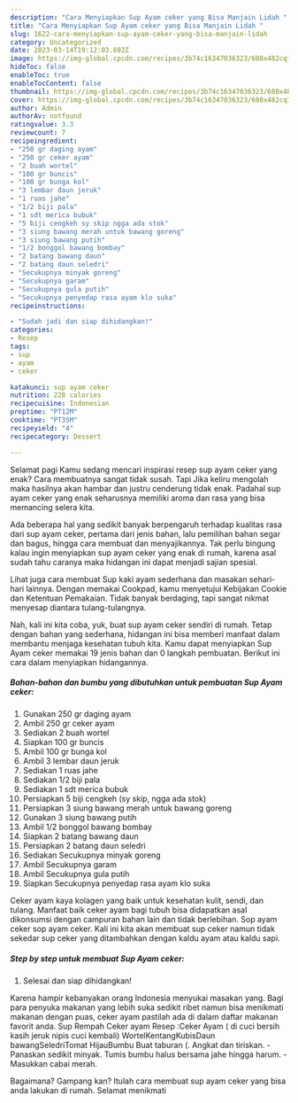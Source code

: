 ```yaml
---
description: "Cara Menyiapkan Sup Ayam ceker yang Bisa Manjain Lidah "
title: "Cara Menyiapkan Sup Ayam ceker yang Bisa Manjain Lidah "
slug: 1622-cara-menyiapkan-sup-ayam-ceker-yang-bisa-manjain-lidah
category: Uncategorized
date: 2023-03-14T19:12:03.692Z
image: https://img-global.cpcdn.com/recipes/3b74c16347036323/680x482cq70/sup-ayam-ceker-foto-resep-utama.jpg
hideToc: false
enableToc: true
enableTocContent: false
thumbnail: https://img-global.cpcdn.com/recipes/3b74c16347036323/680x482cq70/sup-ayam-ceker-foto-resep-utama.jpg
cover: https://img-global.cpcdn.com/recipes/3b74c16347036323/680x482cq70/sup-ayam-ceker-foto-resep-utama.jpg
author: Admin
authorAv: notfound
ratingvalue: 3.3
reviewcount: 7
recipeingredient:
- "250 gr daging ayam"
- "250 gr ceker ayam"
- "2 buah wortel"
- "100 gr buncis"
- "100 gr bunga kol"
- "3 lembar daun jeruk"
- "1 ruas jahe"
- "1/2 biji pala"
- "1 sdt merica bubuk"
- "5 biji cengkeh sy skip ngga ada stok"
- "3 siung bawang merah untuk bawang goreng"
- "3 siung bawang putih"
- "1/2 bonggol bawang bombay"
- "2 batang bawang daun"
- "2 batang daun seledri"
- "Secukupnya minyak goreng"
- "Secukupnya garam"
- "Secukupnya gula putih"
- "Secukupnya penyedap rasa ayam klo suka"
recipeinstructions:

- "Sudah jadi dan siap dihidangkan!"
categories:
- Resep
tags:
- sup
- ayam
- ceker

katakunci: sup ayam ceker 
nutrition: 228 calories
recipecuisine: Indonesian
preptime: "PT12M"
cooktime: "PT35M"
recipeyield: "4"
recipecategory: Dessert

---
```



Selamat pagi Kamu sedang mencari inspirasi resep sup ayam ceker yang enak? Cara membuatnya sangat tidak susah. Tapi Jika keliru mengolah maka hasilnya akan hambar dan justru cenderung tidak enak. Padahal sup ayam ceker yang enak seharusnya memiliki aroma dan rasa yang bisa memancing selera kita.


Ada beberapa hal yang sedikit banyak berpengaruh terhadap kualitas rasa dari sup ayam ceker, pertama dari jenis bahan, lalu pemilihan bahan segar dan bagus, hingga cara membuat dan menyajikannya. Tak perlu bingung kalau ingin menyiapkan sup ayam ceker yang enak di rumah, karena asal sudah tahu caranya maka hidangan ini dapat menjadi sajian spesial.

Lihat juga cara membuat Sup kaki ayam sederhana dan masakan sehari-hari lainnya. Dengan memakai Cookpad, kamu menyetujui Kebijakan Cookie dan Ketentuan Pemakaian. Tidak banyak berdaging, tapi sangat nikmat menyesap diantara tulang-tulangnya.


Nah, kali ini kita coba, yuk, buat sup ayam ceker sendiri di rumah. Tetap dengan bahan yang sederhana, hidangan ini bisa memberi manfaat dalam membantu menjaga kesehatan tubuh kita. Kamu dapat menyiapkan Sup Ayam ceker memakai 19 jenis bahan dan 0 langkah pembuatan. Berikut ini cara dalam menyiapkan hidangannya.

<!--inarticleads1-->

##### Bahan-bahan dan bumbu yang dibutuhkan untuk pembuatan Sup Ayam ceker:

1. Gunakan 250 gr daging ayam
1. Ambil 250 gr ceker ayam
1. Sediakan 2 buah wortel
1. Siapkan 100 gr buncis
1. Ambil 100 gr bunga kol
1. Ambil 3 lembar daun jeruk
1. Sediakan 1 ruas jahe
1. Sediakan 1/2 biji pala
1. Sediakan 1 sdt merica bubuk
1. Persiapkan 5 biji cengkeh (sy skip, ngga ada stok)
1. Persiapkan 3 siung bawang merah untuk bawang goreng
1. Gunakan 3 siung bawang putih
1. Ambil 1/2 bonggol bawang bombay
1. Siapkan 2 batang bawang daun
1. Persiapkan 2 batang daun seledri
1. Sediakan Secukupnya minyak goreng
1. Ambil Secukupnya garam
1. Ambil Secukupnya gula putih
1. Siapkan Secukupnya penyedap rasa ayam klo suka


Ceker ayam kaya kolagen yang baik untuk kesehatan kulit, sendi, dan tulang. Manfaat baik ceker ayam bagi tubuh bisa didapatkan asal dikonsumsi dengan campuran bahan lain dan tidak berlebihan. Sop ayam ceker sop ayam ceker. Kali ini kita akan membuat sup ceker namun tidak sekedar sup ceker yang ditambahkan dengan kaldu ayam atau kaldu sapi. 

<!--inarticleads2-->

##### Step by step untuk membuat Sup Ayam ceker:


1. Selesai dan siap dihidangkan!

Karena hampir kebanyakan orang Indonesia menyukai masakan yang. Bagi para penyuka makanan yang lebih suka sedikit ribet namun bisa menikmati makanan dengan puas, ceker ayam pastilah ada di dalam daftar makanan favorit anda. Sup Rempah Ceker ayam Resep :Ceker Ayam ( di cuci bersih kasih jeruk nipis cuci kembali) WortelKentangKubisDaun bawangSeledriTomat HijauBumbu Buat taburan (. Angkat dan tiriskan. - Panaskan sedikit minyak. Tumis bumbu halus bersama jahe hingga harum. - Masukkan cabai merah. 

Bagaimana? Gampang kan? Itulah cara membuat sup ayam ceker yang bisa anda lakukan di rumah. Selamat menikmati
